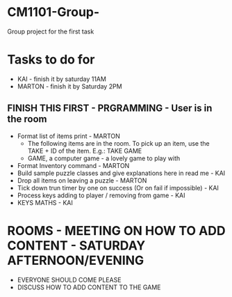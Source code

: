 # CM1101-Group-
Group project for the first task

# Tasks to do for 
 - KAI - finish it by saturday 11AM
 - MARTON - finish it by Saturday 2PM
 
## FINISH THIS FIRST - PRGRAMMING - User is in the room
- Format list of items print - MARTON
  - The following items are in the room. To pick up an item, use the TAKE + ID of the item. E.g.: TAKE GAME
   - GAME, a computer game - a lovely game to play with
- Format Inventory command - MARTON
- Build sample puzzle classes and give explanations here in read me - KAI
- Drop all items on leaving a puzzle  - MARTON
- Tick down trun timer by one on success (Or on fail if impossible) - KAI
- Process keys adding to player / removing from game - KAI
- KEYS MATHS - KAI

# ROOMS - MEETING ON HOW TO ADD CONTENT - SATURDAY AFTERNOON/EVENING
 - EVERYONE SHOULD COME PLEASE
 - DISCUSS HOW TO ADD CONTENT TO THE GAME
 
